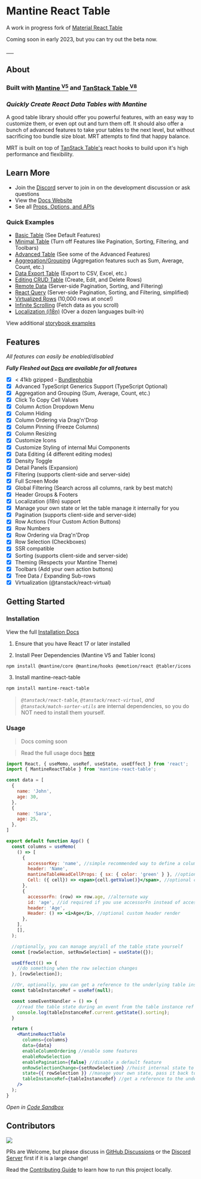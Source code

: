 # Mantine React Table

A work in progress fork of [Material React Table](https://www.material-react-table.com)

Coming soon in early 2023, but you can try out the beta now.

<a href="https://npmjs.com/package/mantine-react-table" target="_blank">
  <img alt="" src="https://badgen.net/npm/v/mantine-react-table?color=blue" />
</a>
<a href="https://npmtrends.com/mantine-react-table" target="_blank">
  <img alt="" src="https://badgen.net/npm/dt/mantine-react-table?label=installs&icon=npm&color=blue" />
</a>
<a href="https://bundlephobia.com/result?p=mantine-react-table" target="_blank">
  <img alt="" src="https://badgen.net/bundlephobia/minzip/mantine-react-table@latest?color=blue" />
</a>
<a href="https://star-history.com/#kevinvandy/mantine-react-table&Date" target="_blank">
  <img alt="" src="https://badgen.net/github/stars/KevinVandy/mantine-react-table?color=blue" />
</a>
<a href="https://github.com/KevinVandy/mantine-react-table/blob/main/LICENSE" target="_blank">
  <img alt="" src="https://badgen.net/github/license/KevinVandy/mantine-react-table?color=blue" />
</a>
<a href="http://makeapullrequest.com" target="_blank">
  <img alt="" src="https://img.shields.io/badge/PRs-welcome-brightgreen.svg?style=flat-square" />
</a>

## About

### __Built with [Mantine <sup>V5</sup>](https://mantine.dev/) and [TanStack Table <sup>V8</sup>](https://tanstack.com/table/v8)__

### _Quickly Create React Data Tables with Mantine_

A good table library should offer you powerful features, with an easy way to customize them, or even opt out and turn them off. It should also offer a bunch of advanced features to take your tables to the next level, but without sacrificing too bundle size bloat. MRT attempts to find that happy balance.

MRT is built on top of [TanStack Table's](https://tanstack.com/table/v8) react hooks to build upon it's high performance and flexibility.

## Learn More

- Join the [Discord](https://discord.gg/5wqyRx6fnm) server to join in on the development discussion or ask questions
- View the [Docs Website](https://www.mantine-react-table.com/)
- See all [Props, Options, and APIs](https://www.mantine-react-table.com/docs/api)

### Quick Examples

 - [Basic Table](https://www.mantine-react-table.com/docs/examples/basic/) (See Default Features)
 - [Minimal Table](https://www.mantine-react-table.com/docs/examples/minimal/) (Turn off Features like Pagination, Sorting, Filtering, and Toolbars)
 - [Advanced Table](https://www.mantine-react-table.com/docs/examples/advanced/) (See some of the Advanced Features)
 - [Aggregation/Grouping](https://www.mantine-react-table.com/docs/examples/aggregation-and-grouping/) (Aggregation features such as Sum, Average, Count, etc.)
 - [Data Export Table](https://www.mantine-react-table.com/docs/examples/data-export/) (Export to CSV, Excel, etc.)
 - [Editing CRUD Table](https://www.mantine-react-table.com/docs/examples/editing-crud/) (Create, Edit, and Delete Rows)
 - [Remote Data](https://www.mantine-react-table.com/docs/examples/remote/) (Server-side Pagination, Sorting, and Filtering)
 - [React Query](https://www.mantine-react-table.com/docs/examples/react-query/) (Server-side Pagination, Sorting, and Filtering, simplified)
 - [Virtualized Rows](https://www.mantine-react-table.com/docs/examples/virtualized/) (10,000 rows at once!)
 - [Infinite Scrolling](https://www.mantine-react-table.com/docs/examples/infinite-scrolling/) (Fetch data as you scroll)
 - [Localization (i18n)](https://www.mantine-react-table.com/docs/guides/localization#built-in-locale-examples) (Over a dozen languages built-in)

View additional [storybook examples](https://www.mantine-react-table.dev/)

## Features

_All features can easily be enabled/disabled_

_**Fully Fleshed out [Docs](https://www.mantine-react-table.com/docs/guides#guides) are available for all features**_

- [x] < 41kb gzipped - [Bundlephobia](https://bundlephobia.com/package/mantine-react-table)
- [x] Advanced TypeScript Generics Support (TypeScript Optional)
- [x] Aggregation and Grouping (Sum, Average, Count, etc.)
- [x] Click To Copy Cell Values
- [x] Column Action Dropdown Menu
- [x] Column Hiding
- [x] Column Ordering via Drag'n'Drop
- [x] Column Pinning (Freeze Columns)
- [x] Column Resizing
- [x] Customize Icons
- [x] Customize Styling of internal Mui Components
- [x] Data Editing (4 different editing modes)
- [x] Density Toggle
- [x] Detail Panels (Expansion)
- [x] Filtering (supports client-side and server-side)
- [x] Full Screen Mode
- [x] Global Filtering (Search across all columns, rank by best match)
- [x] Header Groups & Footers
- [x] Localization (i18n) support
- [x] Manage your own state or let the table manage it internally for you
- [x] Pagination (supports client-side and server-side)
- [x] Row Actions (Your Custom Action Buttons)
- [x] Row Numbers
- [x] Row Ordering via Drag'n'Drop
- [x] Row Selection (Checkboxes)
- [x] SSR compatible
- [x] Sorting (supports client-side and server-side)
- [x] Theming (Respects your Mantine Theme)
- [x] Toolbars (Add your own action buttons)
- [x] Tree Data / Expanding Sub-rows
- [x] Virtualization (@tanstack/react-virtual)

## Getting Started

### Installation

View the full [Installation Docs](https://www.mantine-react-table.com/docs/getting-started/install)

1. Ensure that you have React 17 or later installed

2. Install Peer Dependencies (Mantine V5 and Tabler Icons)

```bash
npm install @mantine/core @mantine/hooks @emotion/react @tabler/icons
```

3. Install mantine-react-table

```bash
npm install mantine-react-table
```

> _`@tanstack/react-table`, `@tanstack/react-virtual`, and `@tanstack/match-sorter-utils`_ are internal dependencies, so you do NOT need to install them yourself.

### Usage

> Docs coming soon

> Read the full usage docs [here](https://www.mantine-react-table.com/docs/getting-started/usage/)

```jsx
import React, { useMemo, useRef, useState, useEffect } from 'react';
import { MantineReactTable } from 'mantine-react-table';

const data = [
  {
    name: 'John',
    age: 30,
  },
  {
    name: 'Sara',
    age: 25,
  },
]

export default function App() {
  const columns = useMemo(
    () => [
      {
        accessorKey: 'name', //simple recommended way to define a column
        header: 'Name',
        mantineTableHeadCellProps: { sx: { color: 'green' } }, //optional custom props
        Cell: ({ cell}) => <span>{cell.getValue()}</span>, //optional custom cell render
      },
      {
        accessorFn: (row) => row.age, //alternate way
        id: 'age', //id required if you use accessorFn instead of accessorKey
        header: 'Age',
        Header: () => <i>Age</i>, //optional custom header render
      },
    ],
    [],
  );

  //optionally, you can manage any/all of the table state yourself
  const [rowSelection, setRowSelection] = useState({});

  useEffect(() => {
    //do something when the row selection changes
  }, [rowSelection]);

  //Or, optionally, you can get a reference to the underlying table instance
  const tableInstanceRef = useRef(null);

  const someEventHandler = () => {
    //read the table state during an event from the table instance ref
    console.log(tableInstanceRef.current.getState().sorting);
  }

  return (
    <MantineReactTable 
      columns={columns} 
      data={data} 
      enableColumnOrdering //enable some features
      enableRowSelection 
      enablePagination={false} //disable a default feature
      onRowSelectionChange={setRowSelection} //hoist internal state to your own state (optional)
      state={{ rowSelection }} //manage your own state, pass it back to the table (optional)
      tableInstanceRef={tableInstanceRef} //get a reference to the underlying table instance (optional)
    />
  );
}
```

_Open in [Code Sandbox](https://codesandbox.io/s/simple-mantine-react-table-example-t5c3ji)_

## Contributors

<a href="https://github.com/kevinvandy/mantine-react-table/graphs/contributors">
  <img src="https://contrib.rocks/image?repo=kevinvandy/mantine-react-table" />
</a>

PRs are Welcome, but please discuss in [GitHub Discussions](https://github.com/KevinVandy/mantine-react-table/discussions) or the [Discord Server](https://discord.gg/5wqyRx6fnm) first if it is a large change!

Read the [Contributing Guide](https://github.com/KevinVandy/mantine-react-table/blob/main/CONTRIBUTING.md) to learn how to run this project locally.

<!-- Use the FORCE Luke! -->
